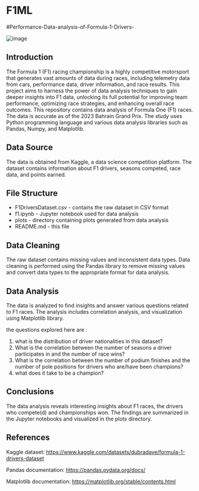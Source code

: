 # F1ML
#Performance-Data-analysis-of-Formula-1-Drivers-

![image](https://github.com/jagadeepmamidi/F1ML/assets/123365918/c145f47e-bd8b-4e7b-9602-111391cd61b1)


## Introduction

The Formula 1 (F1) racing championship is a highly competitive motorsport that generates vast amounts of data during races, including telemetry data from cars, performance data, driver information, and race results. This project aims to harness the power of data analysis techniques to gain deeper insights into F1 data, unlocking its full potential for improving team performance, optimizing race strategies, and enhancing overall race outcomes.
This repository contains data analysis of Formula One (F1) races. The data is accurate as of the 2023 Bahrain Grand Prix. The study uses Python programming language and various data analysis libraries such as Pandas, Numpy, and Matplotlib.



## Data Source
The data is obtained from Kaggle, a data science competition platform. The dataset contains information about F1 drivers, seasons competed, race data, and points earned.



## File Structure
- F1DriversDataset.csv - contains the raw dataset in CSV format
- f1.ipynb - Jupyter notebook used for data analysis
- plots - directory containing plots generated from data analysis
- README.md - this file



## Data Cleaning
The raw dataset contains missing values and inconsistent data types. Data cleaning is performed using the Pandas library to remove missing values and convert data types to the appropriate format for data analysis.



## Data Analysis
The data is analyzed to find insights and answer various questions related to F1 races. The analysis includes correlation analysis, and visualization using Matplotlib library.



the questions explored here are :

1. what is the distribution of driver nationalities in this dataset?
2. What is the correlation between the number of seasons a driver participates in and the number of race wins?
3. What is the correlation between the number of podium finishes and the number of pole positions for drivers who are/have been champions?
4. what does it take to be a champion?



## Conclusions
The data analysis reveals interesting insights about F1 races, the drivers who compete(d) and championships won. The findings are summarized in the Jupyter notebooks and visualized in the plots directory.



## References
Kaggle dataset: https://www.kaggle.com/datasets/dubradave/formula-1-drivers-dataset

Pandas documentation: https://pandas.pydata.org/docs/

Matplotlib documentation: https://matplotlib.org/stable/contents.html
